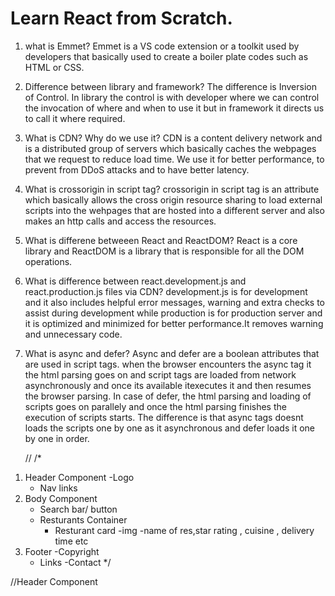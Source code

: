 # Learn React from Scratch.

1. what is Emmet?
   Emmet is a VS code extension or a toolkit used by developers that basically used to create a boiler plate codes such as HTML or CSS.

2. Difference between library and framework?
    The difference is Inversion of Control. In library the control is with developer where we can control the invocation of where and when to use it but in framework it directs us to call it where required.

3. What is CDN? Why do we use it?
    CDN is a content delivery network and is a distributed group of servers which basically caches the webpages that we request to reduce load time. We use it for better performance, to prevent from DDoS attacks and to have better latency.

4. What is crossorigin in script tag?
    crossorigin in script tag is an attribute which basically allows the cross origin resource sharing to load external scripts into the wehpages that are hosted into a different server and also makes an http calls and access the resources.

5.  What is differene betweeen React and ReactDOM?
    React is a core library and ReactDOM is a library that is responsible for all the DOM operations.

6. What is difference between react.development.js and react.production.js files via CDN?
    development.js is for development and it also includes helpful error messages, warning and extra checks to assist during development while production is for production server and it is optimized and minimized for better performance.It removes warning and unnecessary code.

7. What is async and defer?
   Async and defer are a boolean attributes that are used in script tags. when the browser encounters the async tag it the html parsing goes on and script tags are loaded from network asynchronously and once its available itexecutes it and then resumes the browser parsing. In case of defer, the html parsing and loading of scripts goes on parallely and once the html parsing finishes the execution of scripts starts. The difference is that async tags doesnt loads the scripts one by one as it asynchronous and defer loads it one by one in order.



   //
   /*
1) Header Component
     -Logo
     - Nav links
2) Body Component
    - Search bar/ button
    - Resturants Container
         - Resturant card
             -img
              -name of res,star rating , cuisine , delivery time etc
3) Footer
     -Copyright
     - Links
      -Contact
*/

//Header Component
